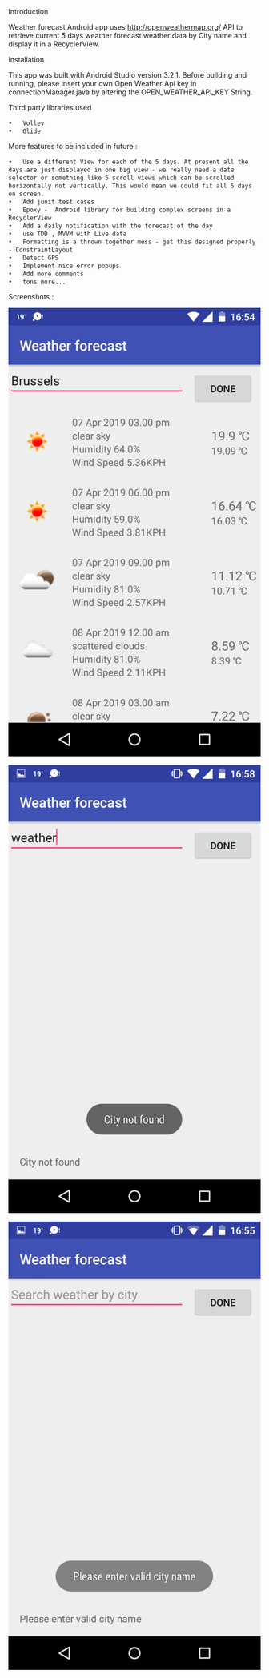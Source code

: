 Introduction

Weather forecast Android app uses http://openweathermap.org/ API to retrieve current 5 days weather forecast weather data by City name and display it in a RecyclerView.

Installation 

This app was built with Android Studio version 3.2.1. Before building and running, please insert your own Open Weather Api key in  connectionManager.java by altering the  OPEN_WEATHER_API_KEY String.

Third party libraries used 

	•	Volley
	•	Glide

More features to  be included in future :

	•	Use a different View for each of the 5 days. At present all the days are just displayed in one big view - we really need a date selector or something like 5 scroll views which can be scrolled horizontally not vertically. This would mean we could fit all 5 days on screen. 
	•	Add junit test cases 
	•	Epoxy -  Android library for building complex screens in a RecyclerView
	•	Add a daily notification with the forecast of the day
	•	use TDD , MVVM with Live data
	•	Formatting is a thrown together mess - get this designed properly - ConstraintLayout 
	•	Detect GPS 
	•	Implement nice error popups
	•	Add more comments
	•	tons more...


Screenshots :

 ![image](https://github.com/RaniManisha/AndroidWeatherForecast/blob/master/app/docs/Weather_forecast_data.png)



![image](https://github.com/RaniManisha/AndroidWeatherForecast/blob/master/app/docs/City_name_invalid.png)



 ![image](https://github.com/RaniManisha/AndroidWeatherForecast/blob/master/app/docs/When_city_name_is_empty.png)
